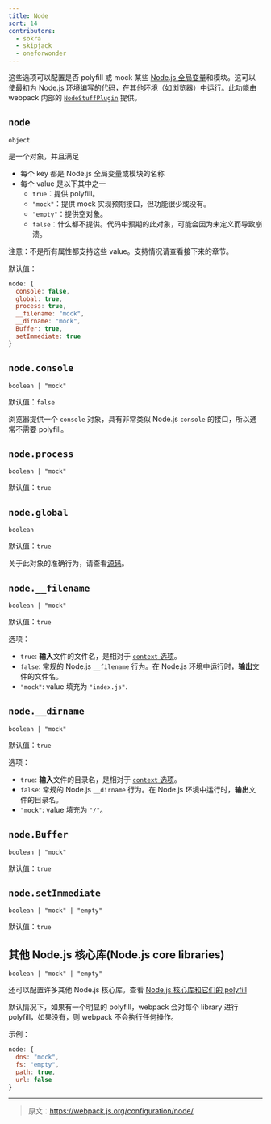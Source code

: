 ```yaml
---
title: Node
sort: 14
contributors:
  - sokra
  - skipjack
  - oneforwonder
---
```


这些选项可以配置是否 polyfill 或 mock 某些 [Node.js 全局变量](https://nodejs.org/docs/latest/api/globals.html)和模块。这可以使最初为 Node.js 环境编写的代码，在其他环境（如浏览器）中运行。此功能由 webpack 内部的 [`NodeStuffPlugin`](https://github.com/webpack/webpack/blob/master/lib/NodeStuffPlugin.js) 提供。

## `node`

`object`

是一个对象，并且满足
- 每个 key 都是 Node.js 全局变量或模块的名称
- 每个 value 是以下其中之一
  - `true`：提供 polyfill。
  - `"mock"`：提供 mock 实现预期接口，但功能很少或没有。
  - `"empty"`：提供空对象。
  - `false`：什么都不提供。代码中预期的此对象，可能会因为未定义而导致崩溃。

注意：不是所有属性都支持这些 value。支持情况请查看接下来的章节。

默认值：

```js
node: {
  console: false,
  global: true,
  process: true,
  __filename: "mock",
  __dirname: "mock",
  Buffer: true,
  setImmediate: true
}
```

## `node.console`

`boolean | "mock"`

默认值：`false`

浏览器提供一个 `console` 对象，具有非常类似 Node.js `console` 的接口，所以通常不需要 polyfill。


## `node.process`

`boolean | "mock"`

默认值：`true`


## `node.global`

`boolean`

默认值：`true`

关于此对象的准确行为，请查看[源码](https://github.com/webpack/webpack/blob/master/buildin/global.js)。


## `node.__filename`

`boolean | "mock"`

默认值：`true`

选项：

- `true`: **输入**文件的文件名，是相对于 [`context` 选项](https://webpack.js.org/configuration/entry-context/#context)。
- `false`: 常规的 Node.js `__filename` 行为。在 Node.js 环境中运行时，**输出**文件的文件名。
- `"mock"`: value 填充为 `"index.js"`.


## `node.__dirname`

`boolean | "mock"`

默认值：`true`

选项：

- `true`: **输入**文件的目录名，是相对于 [`context` 选项](https://webpack.js.org/configuration/entry-context/#context)。
- `false`: 常规的 Node.js `__dirname` 行为。在 Node.js 环境中运行时，**输出**文件的目录名。
- `"mock"`: value 填充为 `"/"`。


## `node.Buffer`

`boolean | "mock"`

默认值：`true`


## `node.setImmediate`

`boolean | "mock" | "empty"`

默认值：`true`


## 其他 Node.js 核心库(Node.js core libraries)

`boolean | "mock" | "empty"`

还可以配置许多其他 Node.js 核心库。查看 [Node.js 核心库和它们的 polyfill](https://github.com/webpack/node-libs-browser)

默认情况下，如果有一个明显的 polyfill，webpack 会对每个 library 进行 polyfill，如果没有，则 webpack 不会执行任何操作。

示例：

```js
node: {
  dns: "mock",
  fs: "empty",
  path: true,
  url: false
}
```

***

> 原文：https://webpack.js.org/configuration/node/